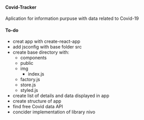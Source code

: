 #### Covid-Tracker
Aplication for information purpuse with data related to Covid-19

#### To-do
* creat app with create-react-app
* add jsconfig with base folder src
* create base directory with:
  * components
  * public
  * img
    * index.js
  * factory.js
  * store.js
  * styled.js
* create list of details and data displayed in app
* create structure of app
* find free Covid data API
* concider implementation of library nivo
